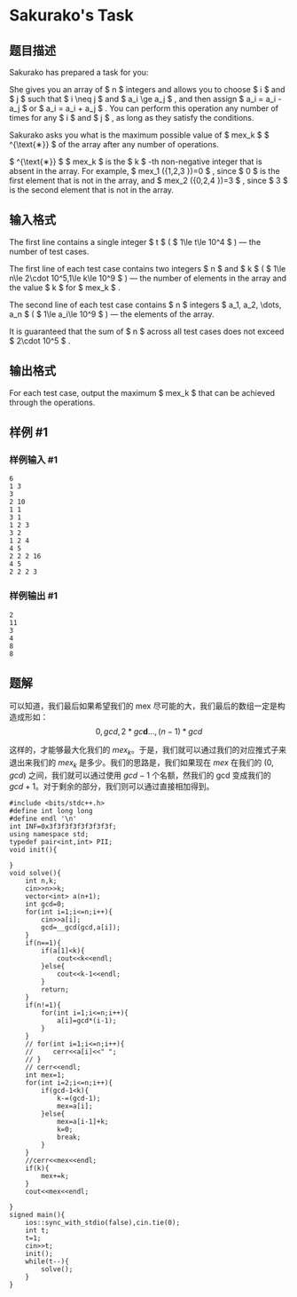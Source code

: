 # Sakurako's Task

## 题目描述

Sakurako has prepared a task for you:

She gives you an array of $ n $ integers and allows you to choose $ i $ and $ j $ such that $ i \neq j $ and $ a_i \ge a_j $ , and then assign $ a_i = a_i - a_j $ or $ a_i = a_i + a_j $ . You can perform this operation any number of times for any $ i $ and $ j $ , as long as they satisfy the conditions.

Sakurako asks you what is the maximum possible value of $ mex_k $ $ ^{\text{∗}} $ of the array after any number of operations.

 $ ^{\text{∗}} $ $ mex_k $ is the $ k $ -th non-negative integer that is absent in the array. For example, $ mex_1 (\{1,2,3 \})=0 $ , since $ 0 $ is the first element that is not in the array, and $ mex_2 (\{0,2,4 \})=3 $ , since $ 3 $ is the second element that is not in the array.

## 输入格式

The first line contains a single integer $ t $ ( $ 1\le t\le 10^4 $ ) — the number of test cases.

The first line of each test case contains two integers $ n $ and $ k $ ( $ 1\le n\le 2\cdot 10^5,1\le k\le 10^9 $ ) — the number of elements in the array and the value $ k $ for $ mex_k $ .

The second line of each test case contains $ n $ integers $ a_1, a_2, \dots, a_n $ ( $ 1\le a_i\le 10^9 $ ) — the elements of the array.

It is guaranteed that the sum of $ n $ across all test cases does not exceed $ 2\cdot 10^5 $ .

## 输出格式

For each test case, output the maximum $ mex_k $ that can be achieved through the operations.

## 样例 #1

### 样例输入 #1

```
6
1 3
3
2 10
1 1
3 1
1 2 3
3 2
1 2 4
4 5
2 2 2 16
4 5
2 2 2 3
```

### 样例输出 #1

```
2
11
3
4
8
8
```

## 题解
可以知道，我们最后如果希望我们的 mex 尽可能的大，我们最后的数组一定是构造成形如：
$$
0,gcd,2*gc\mathbf{d}\dots,(n-1)*gcd
$$

这样的，才能够最大化我们的 $mex_{k}$。于是，我们就可以通过我们的对应推式子来退出来我们的 $mex_{k}$ 是多少。我们的思路是，我们如果现在 $mex$ 在我们的 $(0,gcd)$ 之间，我们就可以通过使用 $gcd-1$ 个名额，然我们的 gcd 变成我们的 $gcd+1$。对于剩余的部分，我们则可以通过直接相加得到。

```
#include <bits/stdc++.h>
#define int long long
#define endl '\n'
int INF=0x3f3f3f3f3f3f3f3f;
using namespace std;
typedef pair<int,int> PII;
void init(){
    
}
void solve(){
    int n,k;
    cin>>n>>k;
    vector<int> a(n+1);
    int gcd=0;
    for(int i=1;i<=n;i++){
        cin>>a[i];
        gcd=__gcd(gcd,a[i]);
    }   
    if(n==1){
        if(a[1]<k){
            cout<<k<<endl;
        }else{
            cout<<k-1<<endl;
        }
        return;
    }
    if(n!=1){
        for(int i=1;i<=n;i++){
            a[i]=gcd*(i-1);
        }
    }
    // for(int i=1;i<=n;i++){
    //     cerr<<a[i]<<" ";
    // }
    // cerr<<endl;
    int mex=1;
    for(int i=2;i<=n;i++){
        if(gcd-1<k){
            k-=(gcd-1);
            mex=a[i];
        }else{
            mex=a[i-1]+k;
            k=0;
            break;
        }
    }
    //cerr<<mex<<endl;
    if(k){
        mex+=k;
    }
    cout<<mex<<endl;

}
signed main(){
    ios::sync_with_stdio(false),cin.tie(0);
    int t;
    t=1;
    cin>>t;
    init();
    while(t--){
        solve();
    }
}
```